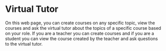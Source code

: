 # Virtual Tutor
On this web page, you can create courses on any specific topic, view the courses and ask the virtual tutor about the topics of a specific course based on your role. If you are a teacher you can create courses and if you are a student you can view the course created by the teacher and ask questions to the virtual tutor.

